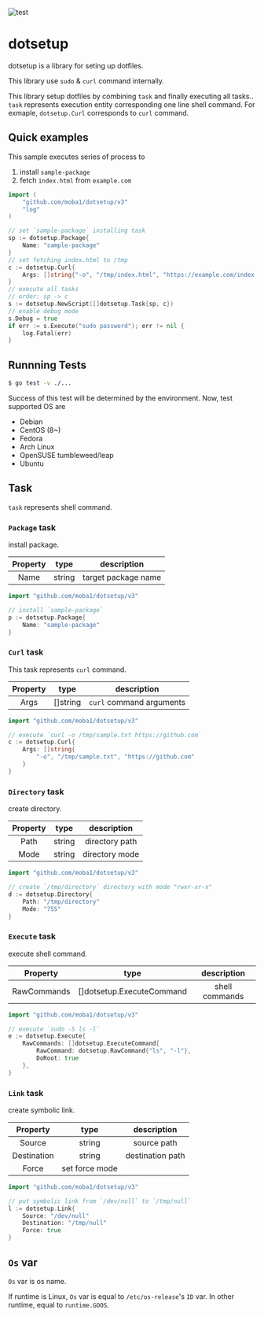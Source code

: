 ![test](https://github.com/moba1/dotsetup/actions/workflows/test.yml/badge.svg)

# dotsetup

dotsetup is a library for seting up dotfiles.

This library use `sudo` & `curl` command internally.

This library setup dotfiles by combining `task` and finally executing all tasks..
`task` represents execution entity corresponding one line shell command.
For exmaple, `dotsetup.Curl` corresponds to `curl` command.

## Quick examples

This sample executes series of process to

1. install `sample-package`
1. fetch `index.html` from `example.com`

```go
import (
	"github.com/moba1/dotsetup/v3"
	"log"
)

// set `sample-package` installing task
sp := dotsetup.Package{
	Name: "sample-package"
}
// set fetching index.html to /tmp
c := dotsetup.Curl{
	Args: []string{"-o", "/tmp/index.html", "https://example.com/index.html"}
}
// execute all tasks
// order: sp -> c
s := dotsetup.NewScript([]dotsetup.Task{sp, c})
// enable debug mode
s.Debug = true
if err := s.Execute("sudo password"); err != nil {
	log.Fatal(err)
}
```

## Runnning Tests
```bash
$ go test -v ./...
```

Success of this test will be determined by the environment.
Now, test supported OS are

- Debian
- CentOS (8~)
- Fedora
- Arch Linux
- OpenSUSE tumbleweed/leap
- Ubuntu

## Task

`task` represents shell command.

### `Package` task

install package.

| Property | type | description |
|:--------:|:----:|:-----------:|
| Name     | string | target package name |

```go
import "github.com/moba1/dotsetup/v3"

// install `sample-package`
p := dotsetup.Package{
	Name: "sample-package"
}
```

### `Curl` task

This task represents `curl` command.

| Property | type | description |
|:--------:|:----:|:-----------:|
| Args     | []string | `curl` command arguments |

```go
import "github.com/moba1/dotsetup/v3"

// execute `curl -o /tmp/sample.txt https://github.com`
c := dotsetup.Curl{
	Args: []string{
		"-o", "/tmp/sample.txt", "https://github.com"
	}
}
```

### `Directory` task

create directory.

| Property | type | description |
|:--------:|:----:|:-----------:|
| Path     | string | directory path |
| Mode     | string | directory mode |

```go
import "github.com/moba1/dotsetup/v3"

// create `/tmp/directory` directory with mode "rwxr-xr-x"
d := dotsetup.Directory{
	Path: "/tmp/directory"
	Mode: "755"
}
```

### `Execute` task

execute shell command.

| Property | type | description |
|:--------:|:----:|:-----------:|
| RawCommands | []dotsetup.ExecuteCommand | shell commands |

```go
import "github.com/moba1/dotsetup/v3"

// execute `sudo -S ls -l`
e := dotsetup.Execute{
	RawCommands: []dotsetup.ExecuteCommand{
		RawCommand: dotsetup.RawCommand{"ls", "-l"},
		DoRoot: true
	},
}
```

### `Link` task

create symbolic link.

| Property | type | description |
|:--------:|:----:|:-----------:|
| Source   | string | source path |
| Destination | string | destination path |
| Force    | set force mode |

```go
import "github.com/moba1/dotsetup/v3"

// put symbolic link from `/dev/null` to `/tmp/null`
l := dotsetup.Link{
	Source: "/dev/null"
	Destination: "/tmp/null"
	Force: true
}
```

## `Os` var
`Os` var is os name.

If runtime is Linux, `Os` var is equal to `/etc/os-release`'s `ID` var.
In other runtime, equal to `runtime.GOOS`.
